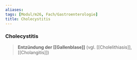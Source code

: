 ```yaml
---
aliases: 
tags: [Modul/m26, Fach/Gastroenterologie]
title: Cholecystitis
---
```

### Cholecystitis
> **Entzündung der [[Gallenblase]]** (vgl. [[Cholelithiasis]], [[Cholangitis]])